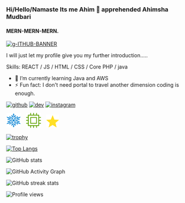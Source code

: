 ### Hi/Hello/Namaste Its me Ahim 👋 apprehended Ahimsha Mudbari

#### MERN-MERN-MERN.
<a href="https://ibb.co/QfysyF0"><img src="https://i.ibb.co/t4VyVMR/g-ITHUB-BANNER.png" alt="g-ITHUB-BANNER" border="0"></a><br /><a target='_blank' href='https://500pxdownload.com/' /></a>

I will just let my profile give you my further introduction..... 

Skills:  REACT / JS / HTML / CSS / Core PHP / java

- 🌱 I’m currently learning Java and AWS 
- ⚡ Fun fact: I don't need portal to travel another dimension coding is enough.  


[<img src='https://cdn.jsdelivr.net/npm/simple-icons@3.0.1/icons/github.svg' alt='github' height='40'>](https://github.com/AhimshaMudbari)  [<img src='https://cdn.jsdelivr.net/npm/simple-icons@3.0.1/icons/dev-dot-to.svg' alt='dev' height='40'>](https://dev.to/AhimMudbari)  [<img src='https://cdn.jsdelivr.net/npm/simple-icons@3.0.1/icons/instagram.svg' alt='instagram' height='40'>](https://www.instagram.com/ahim_2000/)  

<a href='https://archiveprogram.github.com/'><img src='https://raw.githubusercontent.com/acervenky/animated-github-badges/master/assets/acbadge.gif' width='40' height='40'></a> <a href='https://docs.github.com/en/developers'><img src='https://raw.githubusercontent.com/acervenky/animated-github-badges/master/assets/devbadge.gif' width='40' height='40'></a> <a href='https://stars.github.com/'><img src='https://raw.githubusercontent.com/acervenky/animated-github-badges/master/assets/starbadge.gif' width='35' height='35'></a> 

[![trophy](https://github-profile-trophy.vercel.app/?username=AhimshaMudbari)](https://github.com/ryo-ma/github-profile-trophy)

[![Top Langs](https://github-readme-stats.vercel.app/api/top-langs/?username=AhimshaMudbari)](https://github.com/anuraghazra/github-readme-stats)

![GitHub stats](https://github-readme-stats.vercel.app/api?username=AhimshaMudbari&show_icons=true)  

![GitHub Activity Graph](https://activity-graph.herokuapp.com/graph?username=AhimshaMudbari)  

![GitHub streak stats](https://github-readme-streak-stats.herokuapp.com/?user=AhimshaMudbari)  

![Profile views](https://gpvc.arturio.dev/AhimshaMudbari)  

